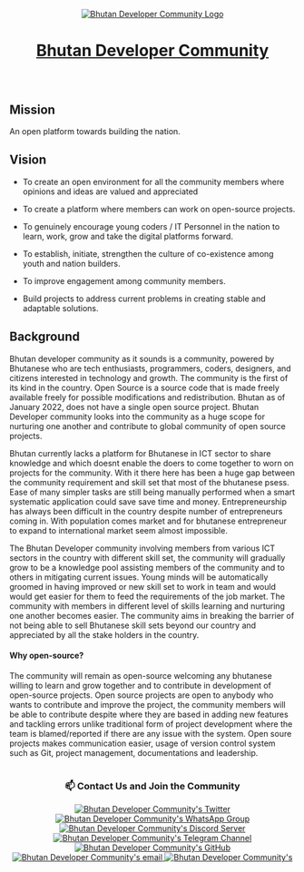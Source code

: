 <p align="center">
 <a target="_blank" href="https://www.devbt.org">
  <img src="https://devbt.org/assets/images/socials-cover.png" alt="Bhutan Developer Community Logo" />
 </a>
</p>

# <a href="https://www.devbt.org" target="_blank"> <p align="center">Bhutan Developer Community</p> </a>
 
 <br/>
 
<!--  Don't write above this -->
 
## Mission

An open platform towards building the nation. 



## Vision

- To create an open environment for all the community members where opinions and ideas are valued and appreciated

- To create a platform where members can work on open-source projects.

- To genuinely encourage young coders / IT Personnel in the nation to learn, work, grow and take the digital platforms forward.

- To establish, initiate, strengthen the culture of co-existence among youth and nation builders.

- To improve engagement among community members.

- Build projects to address current problems in creating stable and adaptable solutions. 


## Background


Bhutan developer community as it sounds is a community, powered by Bhutanese who are tech enthusiasts, programmers, coders, designers, and citizens interested in technology and growth. The community is the first of its kind in the country.  Open Source is a source code that is made freely available freely for possible modifications and redistribution. Bhutan as of January 2022, does not have a single open source project. Bhutan Developer community looks into the community as a huge scope for nurturing one another and contribute to global community of open source projects.

Bhutan currently lacks a platform for Bhutanese in ICT sector to share knowledge and which doesnt enable the doers to come together to worn on projects for the community. With it there here has been a huge gap between the community requirement and skill set that most of the bhutanese psess. Ease of many simpler tasks are still being manually performed when a smart systematic application could save save time and money. Entrepreneurship has always been difficult in the country despite number of entrepreneurs coming in. With population comes market and for bhutanese entrepreneur to expand to international market seem almost impossible.

The Bhutan Developer community involving members from various ICT sectors in the country with different skill set, the community will gradually grow to be a knowledge pool assisting members of the community and to others in mitigating current issues. Young minds will be automatically groomed in having improved or new skill set to work in team and would would get easier for them to feed the requirements of the job market. The community with members in different level of skills learning and nurturing one another becomes easier. The community aims in breaking the barrier of not being able to sell Bhutanese skill sets beyond our country and appreciated by all the stake holders in the country.


#### Why open-source?

The community will remain as open-source welcoming any bhutanese willing to learn and grow together and to contribute in development of open-source projects. Open source projects are open to anybody who wants to contribute and improve the project, the community members will be able to contribute despite where they are based in adding new features and tackling errors unlike traditional form of project development where the team is blamed/reported if there are any issue with the system. Open soure projects makes communication easier, usage of version control system such as Git, project management, documentations and leadership.



<!-- Dont write anything below this -->

#
 
 ### <p align="center">📫 Contact Us and Join the Community </p>
 
<p align="center">
 <a href="https://twitter.com/btdevcommunity">
  <img src="https://img.shields.io/badge/Twitter-1DA1F2?style=for-the-badge&logo=twitter&logoColor=white" alt="Bhutan Developer Community's Twitter" />     
 </a>
 <a target="_blank" href="https://chat.whatsapp.com/ByKjpnV2ajsBiqG140WEI2">
  <img src="https://img.shields.io/badge/whatsapp-25D366?style=for-the-badge&logo=WhatsApp&logoColor=white" alt="Bhutan Developer Community's WhatsApp Group" />     
 </a>
 <a target="_blank" href="https://discord.gg/kfG4Z9qBEb">
  <img src="https://img.shields.io/badge/discord-7289DA?style=for-the-badge&logo=Discord&logoColor=white" alt="Bhutan Developer Community's Discord Server" />     
 </a>
 <a href="https://t.me/+0WfVhQysyQFiOTg1">
  <img src="https://img.shields.io/badge/Telegram-229ED9?style=for-the-badge&logo=telegram&logoColor=white" alt="Bhutan Developer Community's Telegram Channel" />   
 </a>
 <a target="_blank" href="https://github.com/BTDeveloperCommunity">
  <img src="https://img.shields.io/badge/GitHub-171515?style=for-the-badge&logo=github&logoColor=white" alt="Bhutan Developer Community's GitHub" />     
 </a>
 <a target="_blank" href="mailto:btdevelopercommunity@gmail.com">
  <img src="https://img.shields.io/badge/email-3357C0?style=for-the-badge&logo=gmail&logoColor=white" alt="Bhutan Developer Community's email" />     
 </a>
 <a target="_blank" href="https://www.devbt.org">
  <img src="https://img.shields.io/badge/Website-1EBBEE?style=for-the-badge&logo=internetexplorer&logoColor=white" alt="Bhutan Developer Community's" />     
 </a>
</p>

